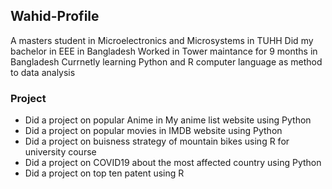 ## Wahid-Profile
A masters student in Microelectronics and Microsystems in TUHH 
Did my bachelor in EEE in Bangladesh
Worked in Tower maintance for 9 months in Bangladesh
Currnetly learning Python and R computer language as method to data analysis
### Project
- Did a project on popular Anime in My anime list website using Python
- Did a project on popular movies in IMDB website using Python
- Did a project on buisness strategy of mountain bikes using R for university course
- Did a project on COVID19 about the most affected country using Python
- Did a project on top ten patent using R
